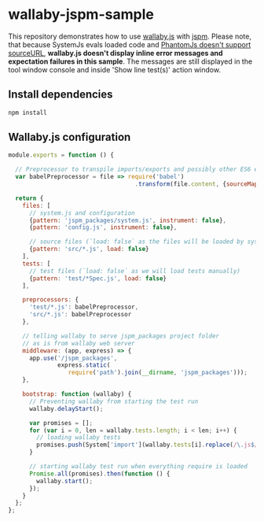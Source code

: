 # wallaby-jspm-sample
This repository demonstrates how to use [wallaby.js](http://wallabyjs.com/) with [jspm](http://jspm.io/). Please note, that because SystemJs evals loaded code and [PhantomJs doesn't support sourceURL](https://github.com/ariya/phantomjs/issues/11477), **wallaby.js doesn't display inline error messages and expectation failures in this sample**. The messages are still displayed in the tool window console and inside 'Show line test(s)' action window.
## Install dependencies
```sh
npm install
```
## Wallaby.js configuration
```javascript
module.exports = function () {

  // Preprocessor to transpile imports/exports and possibly other ES6 elements
  var babelPreprocessor = file => require('babel')
                                    .transform(file.content, {sourceMap: true});

  return {
    files: [
      // system.js and configuration
      {pattern: 'jspm_packages/system.js', instrument: false},
      {pattern: 'config.js', instrument: false},

      // source files (`load: false` as the files will be loaded by system.js loader)
      {pattern: 'src/*.js', load: false}
    ],
    tests: [
      // test files (`load: false` as we will load tests manually)
      {pattern: 'test/*Spec.js', load: false}
    ],

    preprocessors: {
      'test/*.js': babelPreprocessor,
      'src/*.js': babelPreprocessor
    },

    // telling wallaby to serve jspm_packages project folder 
    // as is from wallaby web server
    middleware: (app, express) => {
      app.use('/jspm_packages', 
              express.static(
                 require('path').join(__dirname, 'jspm_packages')));
    },

    bootstrap: function (wallaby) {
      // Preventing wallaby from starting the test run
      wallaby.delayStart();

      var promises = [];
      for (var i = 0, len = wallaby.tests.length; i < len; i++) {
        // loading wallaby tests
        promises.push(System['import'](wallaby.tests[i].replace(/\.js$/, '')));
      }

      // starting wallaby test run when everything require is loaded
      Promise.all(promises).then(function () {
        wallaby.start();
      });
    }
  };
};
```
